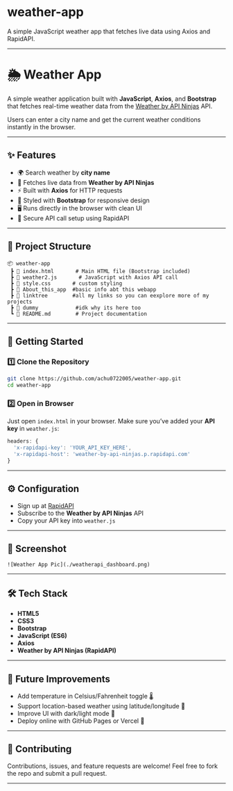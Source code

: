 # weather-app

A simple JavaScript weather app that fetches live data using Axios and RapidAPI.

---

# 🌦️ Weather App

A simple weather application built with **JavaScript**, **Axios**, and **Bootstrap** that fetches real-time weather data from the [Weather by API Ninjas](https://rapidapi.com/marketplace) API.

Users can enter a city name and get the current weather conditions instantly in the browser.

---

## ✨ Features

* 🌍 Search weather by **city name**
* 📡 Fetches live data from **Weather by API Ninjas**
* ⚡ Built with **Axios** for HTTP requests
* 🎨 Styled with **Bootstrap** for responsive design
* 🖥️ Runs directly in the browser with clean UI
* 🔑 Secure API call setup using RapidAPI

---

## 📂 Project Structure

```
📦 weather-app
 ┣ 📜 index.html       # Main HTML file (Bootstrap included)
 ┣ 📜 weather2.js       # JavaScript with Axios API call
 ┣ 📜 style.css       # custom styling
 ┣ 📜 About_this_app  #basic info abt this webapp
 ┣ 📜 linktree        #all my links so you can eexplore more of my projects
 ┣ 📜 dummy            #idk why its here too
 ┗ 📜 README.md        # Project documentation
```

---

## 🚀 Getting Started

### 1️⃣ Clone the Repository

```bash
git clone https://github.com/achu0722005/weather-app.git
cd weather-app
```

### 2️⃣ Open in Browser

Just open `index.html` in your browser.
Make sure you’ve added your **API key** in `weather.js`:

```js
headers: {
  'x-rapidapi-key': 'YOUR_API_KEY_HERE',
  'x-rapidapi-host': 'weather-by-api-ninjas.p.rapidapi.com'
}
```

---

## ⚙️ Configuration

* Sign up at [RapidAPI](https://rapidapi.com/)
* Subscribe to the **Weather by API Ninjas** API
* Copy your API key into `weather.js`

---

## 📸 Screenshot
```
![Weather App Pic](./weatherapi_dashboard.png)
```

---

## 🛠️ Tech Stack

* **HTML5**
* **CSS3**
* **Bootstrap**
* **JavaScript (ES6)**
* **Axios**
* **Weather by API Ninjas (RapidAPI)**

---

## 📌 Future Improvements

* Add temperature in Celsius/Fahrenheit toggle 🌡️
* Support location-based weather using latitude/longitude 📍
* Improve UI with dark/light mode 🎨
* Deploy online with GitHub Pages or Vercel 🚀

---

## 🤝 Contributing

Contributions, issues, and feature requests are welcome!
Feel free to fork the repo and submit a pull request.

---
